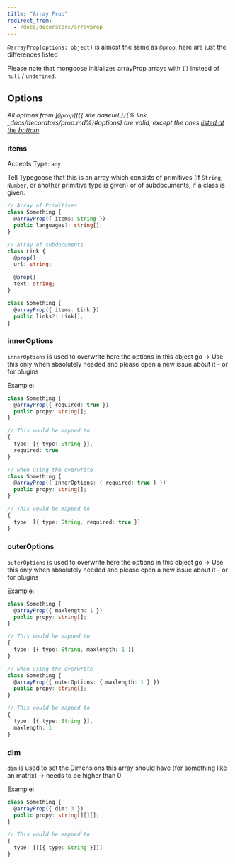 ```yaml
---
title: "Array Prop"
redirect_from:
  - /docs/decorators/arrayprop
---
```


`@arrayProp(options: object)` is almost the same as `@prop`, here are just the differences listed

Please note that mongoose initializes arrayProp arrays with `[]` instead of `null` / `undefined`.

## Options

*All options from [`@prop`]({{ site.baseurl }}{% link _docs/decorators/prop.md%}#options) are valid, except the ones [listed at the bottom](#options-from-prop-that-do-not-work-on-arrayprop)*.

### items

Accepts Type: `any`

Tell Typegoose that this is an array which consists of primitives (if `String`, `Number`, or another primitive type is given) or of subdocuments, if a class is given.

```ts
// Array of Primitives
class Something {
  @arrayProp({ items: String })
  public languages?: string[];
}

// Array of subdocuments
class Link {
  @prop()
  url: string;

  @prop()
  text: string;
}

class Something {
  @arrayProp({ items: Link })
  public links?: Link[];
}
```

### innerOptions

`innerOptions` is used to overwrite here the options in this object go
-> Use this only when absolutely needed and please open a new issue about it - or for plugins

Example:

```ts
class Something {
  @arrayProp({ required: true })
  public propy: string[];
}

// This would be mapped to
{
  type: [{ type: String }],
  required: true
}

// when using the overwrite
class Something {
  @arrayProp({ innerOptions: { required: true } })
  public propy: string[];
}

// This would be mapped to
{
  type: [{ type: String, required: true }]
}
```

### outerOptions

`outerOptions` is used to overwrite here the options in this object go
-> Use this only when absolutely needed and please open a new issue about it - or for plugins

Example:

```ts
class Something {
  @arrayProp({ maxlength: 1 })
  public propy: string[];
}

// This would be mapped to
{
  type: [{ type: String, maxlength: 1 }]
}

// when using the overwrite
class Something {
  @arrayProp({ outerOptions: { maxlength: 1 } })
  public propy: string[];
}

// This would be mapped to
{
  type: [{ type: String }],
  maxlength: 1
}
```

### dim

`dim` is used to set the Dimensions this array should have (for something like an matrix)
-> needs to be higher than 0

Example:

```ts
class Something {
  @arrayProp({ dim: 3 })
  public propy: string[][][];
}

// This would be mapped to
{
  type: [[[{ type: String }]]]
}
```
